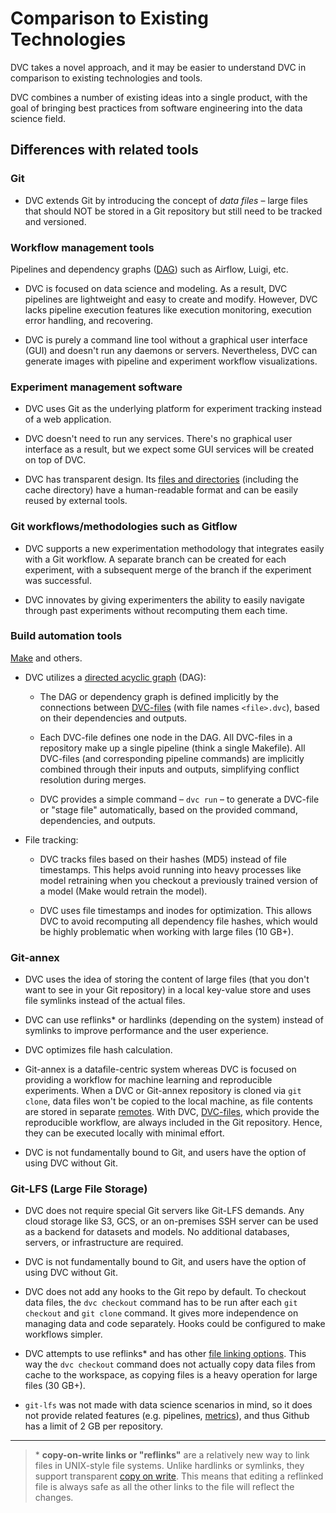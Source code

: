 # Comparison to Existing Technologies

DVC takes a novel approach, and it may be easier to understand DVC in comparison
to existing technologies and tools.

DVC combines a number of existing ideas into a single product, with the goal of
bringing best practices from software engineering into the data science field.

## Differences with related tools

### Git

- DVC extends Git by introducing the concept of _data files_ – large files that
  should NOT be stored in a Git repository but still need to be tracked and
  versioned.

### Workflow management tools

Pipelines and dependency graphs
([DAG](https://en.wikipedia.org/wiki/Directed_acyclic_graph)) such as Airflow,
Luigi, etc.

- DVC is focused on data science and modeling. As a result, DVC pipelines are
  lightweight and easy to create and modify. However, DVC lacks pipeline
  execution features like execution monitoring, execution error handling, and
  recovering.

- DVC is purely a command line tool without a graphical user interface (GUI) and
  doesn't run any daemons or servers. Nevertheless, DVC can generate images with
  pipeline and experiment workflow visualizations.

### Experiment management software

- DVC uses Git as the underlying platform for experiment tracking instead of a
  web application.

- DVC doesn't need to run any services. There's no graphical user interface as a
  result, but we expect some GUI services will be created on top of DVC.

- DVC has transparent design. Its
  [files and directories](/doc/user-guide/dvc-files-and-directories) (including
  the <abbr>cache</abbr> directory) have a human-readable format and can be
  easily reused by external tools.

### Git workflows/methodologies such as Gitflow

- DVC supports a new experimentation methodology that integrates easily with a
  Git workflow. A separate branch can be created for each experiment, with a
  subsequent merge of the branch if the experiment was successful.

- DVC innovates by giving experimenters the ability to easily navigate through
  past experiments without recomputing them each time.

### Build automation tools

[Make](https://www.gnu.org/software/make/) and others.

- DVC utilizes a
  [directed acyclic graph](https://en.wikipedia.org/wiki/Directed_acyclic_graph)
  (DAG):

  - The DAG or dependency graph is defined implicitly by the connections between
    [DVC-files](/doc/user-guide/dvc-files-and-directories) (with file names
    `<file>.dvc`), based on their dependencies and <abbr>outputs</abbr>.

  - Each DVC-file defines one node in the DAG. All DVC-files in a repository
    make up a single pipeline (think a single Makefile). All DVC-files (and
    corresponding pipeline commands) are implicitly combined through their
    inputs and outputs, simplifying conflict resolution during merges.

  - DVC provides a simple command – `dvc run` – to generate a DVC-file or "stage
    file" automatically, based on the provided command, dependencies, and
    outputs.

- File tracking:

  - DVC tracks files based on their hashes (MD5) instead of file timestamps.
    This helps avoid running into heavy processes like model retraining when you
    checkout a previously trained version of a model (Make would retrain the
    model).

  - DVC uses file timestamps and inodes for optimization. This allows DVC to
    avoid recomputing all dependency file hashes, which would be highly
    problematic when working with large files (10 GB+).

### Git-annex

- DVC uses the idea of storing the content of large files (that you don't want
  to see in your Git repository) in a local key-value store and uses file
  symlinks instead of the actual files.

- DVC can use reflinks\* or hardlinks (depending on the system) instead of
  symlinks to improve performance and the user experience.

- DVC optimizes file hash calculation.

- Git-annex is a datafile-centric system whereas DVC is focused on providing a
  workflow for machine learning and reproducible experiments. When a DVC or
  Git-annex repository is cloned via `git clone`, data files won't be copied to
  the local machine, as file contents are stored in separate
  [remotes](/doc/command-reference/remote). With DVC,
  [DVC-files](/doc/user-guide/dvc-files-and-directories), which provide the
  reproducible workflow, are always included in the Git repository. Hence, they
  can be executed locally with minimal effort.

- DVC is not fundamentally bound to Git, and users have the option of using DVC
  without Git.

### Git-LFS (Large File Storage)

- DVC does not require special Git servers like Git-LFS demands. Any cloud
  storage like S3, GCS, or an on-premises SSH server can be used as a backend
  for datasets and models. No additional databases, servers, or infrastructure
  are required.

- DVC is not fundamentally bound to Git, and users have the option of using DVC
  without Git.

- DVC does not add any hooks to the Git repo by default. To checkout data files,
  the `dvc checkout` command has to be run after each `git checkout` and
  `git clone` command. It gives more independence on managing data and code
  separately. Hooks could be configured to make workflows simpler.

- DVC attempts to use reflinks\* and has other
  [file linking options](/doc/user-guide/large-dataset-optimization#file-link-types-for-the-dvc-cache).
  This way the `dvc checkout` command does not actually copy data files from
  <abbr>cache</abbr> to the <abbr>workspace</abbr>, as copying files is a heavy
  operation for large files (30 GB+).

- `git-lfs` was not made with data science scenarios in mind, so it does not
  provide related features (e.g. pipelines,
  [metrics](/doc/command-reference/metrics)), and thus Github has a limit of 2
  GB per repository.

---

> \* **copy-on-write links or "reflinks"** are a relatively new way to link
> files in UNIX-style file systems. Unlike hardlinks or symlinks, they support
> transparent [copy on write](https://en.wikipedia.org/wiki/Copy-on-write). This
> means that editing a reflinked file is always safe as all the other links to
> the file will reflect the changes.
